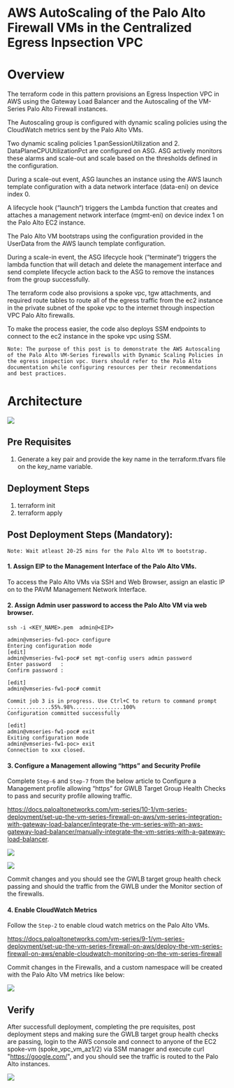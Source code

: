 # AWS AutoScaling of the Palo Alto Firewall VMs in the Centralized Egress Inpsection VPC

# Overview

The terraform code in this pattern provisions an Egress Inspection VPC in AWS using the Gateway Load Balancer and the Autoscaling of the VM-Series Palo Alto Firewall instances. 

The Autoscaling group is configured with dynamic scaling policies using the CloudWatch metrics sent by the Palo Alto VMs.

Two dynamic scaling policies 1.panSessionUtilization and 2. DataPlaneCPUUtilizationPct are configured on ASG. ASG actively monitors these alarms and scale-out and scale based on the thresholds defined in the configuration. 

During a scale-out event, ASG launches an instance using the AWS launch template configuration with a data network interface (data-eni) on device index 0.

A lifecycle hook (“launch“) triggers the Lambda function that creates and attaches a management network interface (mgmt-eni) on device index 1 on the Palo Alto EC2 instance. 

The Palo Alto VM bootstraps using the configuration provided in the UserData from the AWS launch template configuration.

During a scale-in event, the ASG lifecycle hook (“terminate“) triggers the lambda function that will detach and delete the management interface and send complete lifecycle action back to the ASG to remove the instances from the group successfully.

The terraform code also provisions a spoke vpc, tgw attachments, and required route tables to route all of the egress traffic from the ec2 instance in the private subnet of the spoke vpc to the internet through inspection VPC Palo Alto firewalls.

To make the process easier, the code also deploys SSM endpoints to connect to the ec2 instance in the spoke vpc using SSM.

`Note: The purpose of this post is to demonstrate the AWS Autoscaling of the Palo Alto VM-Series firewalls with Dynamic Scaling Policies in the egress inspection vpc. Users should refer to the Palo Alto documentation while configuring resources per their recommendations and best practices.`


# Architecture

![](./pavm_asg_arch.png)

## Pre Requisites

1. Generate a key pair and provide the key name in the terraform.tfvars file on the key_name variable. 

## Deployment Steps

1. terraform init
2. terraform apply

## Post Deployment Steps (Mandatory):

`Note: Wait atleast 20-25 mins for the Palo Alto VM to bootstrap.`

#### 1. Assign EIP to the Management Interface of the Palo Alto VMs.

 To access the Palo Alto VMs via SSH and Web Browser, assign an elastic IP on to the PAVM Management Network Interface.

#### 2. Assign Admin user password to access the Palo Alto VM via web browser.

```
ssh -i <KEY_NAME>.pem  admin@<EIP>

admin@vmseries-fw1-poc> configure
Entering configuration mode
[edit]                                                                                                                                                                                                                                       
admin@vmseries-fw1-poc# set mgt-config users admin password
Enter password   : 
Confirm password : 

[edit]                                                                                                                                                                                                                                       
admin@vmseries-fw1-poc# commit

Commit job 3 is in progress. Use Ctrl+C to return to command prompt
..............55%.98%................100%
Configuration committed successfully

[edit]                                                                                                                                                                                                                                       
admin@vmseries-fw1-poc# exit
Exiting configuration mode
admin@vmseries-fw1-poc> exit
Connection to xxx closed.

```

#### 3. Configure a Management allowing “https” and Security Profile 

Complete `Step-6` and `Step-7` from the below article to Configure a Management profile allowing “https” for GWLB Target Group Health Checks to pass and security profile allowing traffic. 

 https://docs.paloaltonetworks.com/vm-series/10-1/vm-series-deployment/set-up-the-vm-series-firewall-on-aws/vm-series-integration-with-gateway-load-balancer/integrate-the-vm-series-with-an-aws-gateway-load-balancer/manually-integrate-the-vm-series-with-a-gateway-load-balancer.  


![](./pavm_gwlb_https_health_check_profile.png)

![](./gwlb-hhtps-health-check-profile.png)

Commit changes and you should see the GWLB target group health check passing and should the traffic from the GWLB under the Monitor section of the firewalls.

#### 4. Enable CloudWatch Metrics 

Follow the `Step-2` to enable cloud watch metrics on the Palo Alto VMs.

https://docs.paloaltonetworks.com/vm-series/9-1/vm-series-deployment/set-up-the-vm-series-firewall-on-aws/deploy-the-vm-series-firewall-on-aws/enable-cloudwatch-monitoring-on-the-vm-series-firewall

Commit changes in the Firewalls, and a custom namespace will be created with the Palo Alto VM metrics like below:

![](./cw_metrics.png)

## Verify

After successfull deployment, completing the pre requisites, post deployment steps and making sure the GWLB target group health checks are passing, login to the AWS console and connect to anyone of the EC2 spoke-vm (spoke_vpc_vm_az1/2) via SSM manager and execute curl "https://google.com/", and you should see the traffic is routed to the Palo Alto instances.

![](./pavm_traffic_monitoring.png)